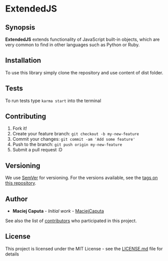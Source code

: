 # ExtendedJS

## Synopsis
**ExtendedJS** extends functionality of JavaScript built-in objects, which are very common to find in other languages such as Python or Ruby.

## Installation

To use this library simply clone the repository and use content of dist folder.

## Tests

To run tests type `karma start` into the terminal

## Contributing

1. Fork it!
2. Create your feature branch: `git checkout -b my-new-feature`
3. Commit your changes: `git commit -am 'Add some feature'`
4. Push to the branch: `git push origin my-new-feature`
5. Submit a pull request :D

## Versioning

We use [SemVer](http://semver.org/) for versioning. For the versions available, see the [tags on this repository](https://github.com/MaciejCaputa/extended-js/tags).

## Author

* **Maciej Caputa** - *Initial work* - [MaciejCaputa](https://github.com/MaciejCaputa)

See also the list of [contributors](https://github.com/your/project/contributors) who participated in this project.

## License

This project is licensed under the MIT License - see the [LICENSE.md](LICENSE.md) file for details
